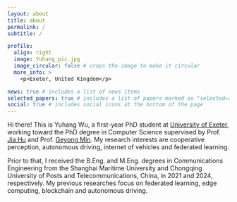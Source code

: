 ```yaml
---
layout: about
title: about
permalink: /
subtitle: /

profile:
  align: right
  image: Yuhang_pic.jpg
  image_circular: false # crops the image to make it circular
  more_info: >
    <p>Exeter, United Kingdom</p>

news: true # includes a list of news items
selected_papers: true # includes a list of papers marked as "selected={true}"
social: true # includes social icons at the bottom of the page
---
```


Hi there! This is Yuhang Wu, a first-year PhD student at [University of Exeter](https://www.exeter.ac.uk/), working toward the PhD degree in Computer Science supervised by Prof. [Jia Hu](https://computerscience.exeter.ac.uk/people/profile/index.php?web_id=jh815) and Prof. [Geyong Min](https://computerscience.exeter.ac.uk/people/profile/index.php?username=gm321). My research interests are cooperative perception, autonomous driving, internet of vehicles and federated learning.

Prior to that, I received the B.Eng. and M.Eng. degrees in Communications Engineering from the Shanghai Maritime University and Chongqing University of Posts and Telecommunications, China, in 2021 and 2024, respectively. My previous researches focus on federated learning, edge computing, blockchain and autonomous driving.